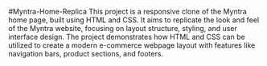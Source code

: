 #Myntra-Home-Replica
This project is a responsive clone of the Myntra home page, built using HTML and CSS. It aims to replicate the look and feel of the Myntra website, focusing on layout structure, styling, and user interface design. The project demonstrates how HTML and CSS can be utilized to create a modern e-commerce webpage layout with features like navigation bars, product sections, and footers.
